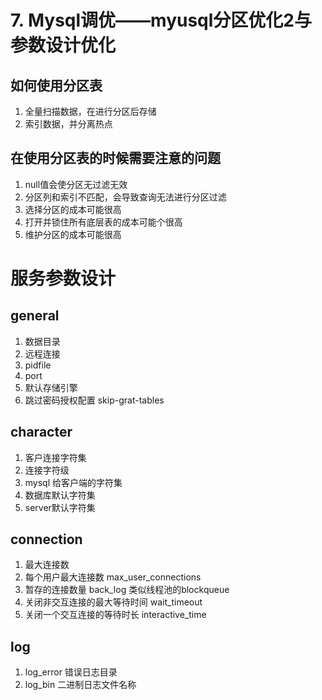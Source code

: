 # 7. Mysql调优——myusql分区优化2与参数设计优化

## 如何使用分区表

1. 全量扫描数据，在进行分区后存储
2. 索引数据，并分离热点

## 在使用分区表的时候需要注意的问题

1. null值会使分区无过滤无效
2. 分区列和索引不匹配，会导致查询无法进行分区过滤
3. 选择分区的成本可能很高
4. 打开并锁住所有底层表的成本可能个很高
5. 维护分区的成本可能很高



# 服务参数设计

## general



1. 数据目录
2. 远程连接
3. pidfile
4. port
5. 默认存储引擎
6. 跳过密码授权配置 skip-grat-tables

## character

1. 客户连接字符集
2. 连接字符级
3. mysql 给客户端的字符集
4. 数据库默认字符集
5. server默认字符集

## connection

1. 最大连接数
2. 每个用户最大连接数 max_user_connections
3. 暂存的连接数量 back_log 类似线程池的blockqueue
4. 关闭非交互连接的最大等待时间 wait_timeout
5. 关闭一个交互连接的等待时长 interactive_time

## log

1. log_error 错误日志目录
2. log_bin 二进制日志文件名称